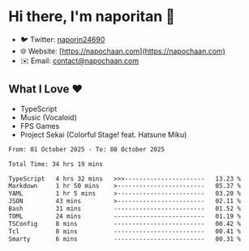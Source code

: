 # Hi there, I'm naporitan 👋

- 🐦 Twitter: [naporin24690](https://twitter.com/naporin24690)
- 🌐 Website: [https://napochaan.com](https://napochaan.com)
- ✉️ Email: [contact@napochaan.com](mailto:contact@napochaan.com)

## What I Love ❤️
- TypeScript
- Music (Vocaloid)
- FPS Games
- Project Sekai (Colorful Stage! feat. Hatsune Miku)

<!--START_SECTION:waka-->

```txt
From: 01 October 2025 - To: 08 October 2025

Total Time: 34 hrs 19 mins

TypeScript   4 hrs 32 mins   >>>----------------------   13.23 %
Markdown     1 hr 50 mins    >------------------------   05.37 %
YAML         1 hr 5 mins     >------------------------   03.20 %
JSON         43 mins         >------------------------   02.11 %
Bash         31 mins         -------------------------   01.52 %
TOML         24 mins         -------------------------   01.19 %
TSConfig     8 mins          -------------------------   00.42 %
Tcl          8 mins          -------------------------   00.41 %
Smarty       6 mins          -------------------------   00.31 %
```

<!--END_SECTION:waka-->

